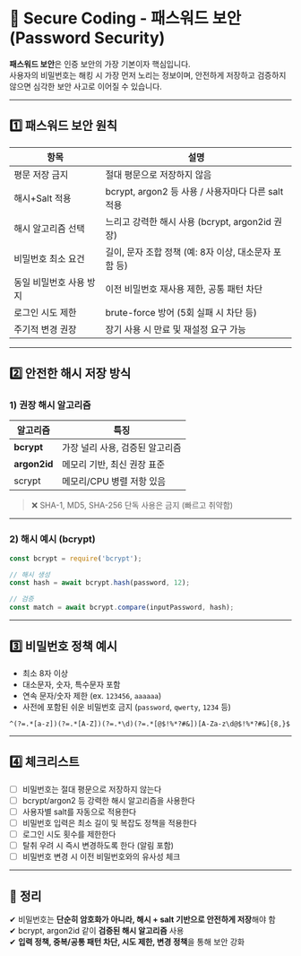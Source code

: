 # 🔐 Secure Coding - 패스워드 보안 (Password Security)

**패스워드 보안**은 인증 보안의 가장 기본이자 핵심입니다.  
사용자의 비밀번호는 해킹 시 가장 먼저 노리는 정보이며, 안전하게 저장하고 검증하지 않으면 심각한 보안 사고로 이어질 수 있습니다.

---

## 1️⃣ 패스워드 보안 원칙

| 항목                  | 설명 |
|-----------------------|------|
| 평문 저장 금지        | 절대 평문으로 저장하지 않음 |
| 해시+Salt 적용        | bcrypt, argon2 등 사용 / 사용자마다 다른 salt 적용 |
| 해시 알고리즘 선택    | 느리고 강력한 해시 사용 (bcrypt, argon2id 권장) |
| 비밀번호 최소 요건    | 길이, 문자 조합 정책 (예: 8자 이상, 대소문자 포함 등) |
| 동일 비밀번호 사용 방지 | 이전 비밀번호 재사용 제한, 공통 패턴 차단 |
| 로그인 시도 제한      | brute-force 방어 (5회 실패 시 차단 등) |
| 주기적 변경 권장      | 장기 사용 시 만료 및 재설정 요구 가능 |

---

## 2️⃣ 안전한 해시 저장 방식

### 1) 권장 해시 알고리즘

| 알고리즘  | 특징                        |
|-----------|-----------------------------|
| **bcrypt**   | 가장 널리 사용, 검증된 알고리즘 |
| **argon2id** | 메모리 기반, 최신 권장 표준 |
| scrypt    | 메모리/CPU 병렬 저항 있음    |

> ❌ SHA-1, MD5, SHA-256 단독 사용은 금지 (빠르고 취약함)

---

### 2) 해시 예시 (bcrypt)

```js
const bcrypt = require('bcrypt');

// 해시 생성
const hash = await bcrypt.hash(password, 12);

// 검증
const match = await bcrypt.compare(inputPassword, hash);
```

---

## 3️⃣ 비밀번호 정책 예시

- 최소 8자 이상
- 대소문자, 숫자, 특수문자 포함
- 연속 문자/숫자 제한 (ex. `123456`, `aaaaaa`)
- 사전에 포함된 쉬운 비밀번호 금지 (`password`, `qwerty`, `1234` 등)

```regex
^(?=.*[a-z])(?=.*[A-Z])(?=.*\d)(?=.*[@$!%*?#&])[A-Za-z\d@$!%*?#&]{8,}$
```

---

## 4️⃣ 체크리스트

- [ ] 비밀번호는 절대 평문으로 저장하지 않는다
- [ ] bcrypt/argon2 등 강력한 해시 알고리즘을 사용한다
- [ ] 사용자별 salt를 자동으로 적용한다
- [ ] 비밀번호 입력은 최소 길이 및 복잡도 정책을 적용한다
- [ ] 로그인 시도 횟수를 제한한다
- [ ] 탈취 우려 시 즉시 변경하도록 한다 (알림 포함)
- [ ] 비밀번호 변경 시 이전 비밀번호와의 유사성 체크

---

## 🎯 정리

✔ 비밀번호는 **단순히 암호화가 아니라, 해시 + salt 기반으로 안전하게 저장**해야 함  
✔ bcrypt, argon2id 같이 **검증된 해시 알고리즘** 사용  
✔ **입력 정책, 중복/공통 패턴 차단, 시도 제한, 변경 정책**을 통해 보안 강화  
